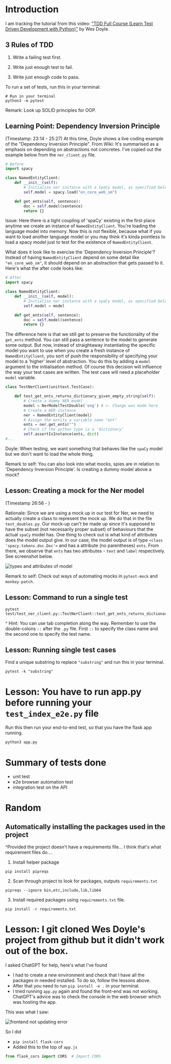 # Introduction

I am tracking the tutorial from this video: ["TDD Full Course (Learn Test Driven Development with Python)"](https://www.youtube.com/watch?v=eAPmXQ0dC7Q) by Wes Doyle.

## 3 Rules of TDD

1. Write a failing test first.

2. Write just enough test to fail.

3. Write just enough code to pass.

To run a set of tests, run this in your terminal:
```
# Run in your terminal
python3 -m pytest
```

Remark: Look up SOLID principles for OOP.

## Learning Point: Dependency Inversion Principle

(Timestamp: 23:14 - 25:27) At this time, Doyle shows a live coding example 
of the "Dependency Inversion Principle". From Wiki: It's summarised as a emphasis on depending on abstractions not concretes. I've copied out the example below from the `ner_client.py` file.

```python
# Before
import spacy

class NamedEntityClient:
    def __init__(self):
        # Initialise ner instance with a SpaCy model, as specified below
        self.model = spacy.load("en_core_web_sm")

    def get_ents(self, sentence):
        doc = self.model(sentence)
        return {}
```

Issue: Here there is a tight coupling of 'spaCy' existing in the first place anytime we create an instance of `NamedEntityClient`. You're loading the language model into memory. Now this is not flexible, because what if you want to load another language model or you may think it's kinda pointless to load a spacy model just to test for the existence of `NamedEntityClient`.

What does it look like to exercise the 'Dependency Inversion Principle'? Instead of having `NamedEntityClient` depend on some detail like `"en_core_web_sm"`, it should depend on an abstraction that gets passed to it. Here's what the after code looks like:

```python
# After
import spacy

class NamedEntityClient:
    def __init__(self, model):
        # Initialise ner instance with a spaCy model, as specified below
        self.model = model

    def get_ents(self, sentence):
        doc = self.model(sentence)
        return {}
```

The difference here is that we still get to preserve the functionality of the `get_ents` method. You can still pass a sentence to the model to generate some output. But now, instead of straightaway instantiating the specific model you want to use when you create a fresh instance of `NamedEntityClient`, you sort of push the responsibility of specifying your model to a 'higher' level of abstraction. You do this by adding a `model` argument to the initialisation method. Of course this decision will influence the way your test cases are written. The test case will need a placeholder `model` variable. 

```python
class TestNerClient(unittest.TestCase):

    def test_get_ents_returns_dictionary_given_empty_string(self):
        # Create a dummy NER model 
        model = NerModelTestDouble('eng') # <- Change was made here
        # Create a NER instance
        ner = NamedEntityClient(model)
        # Assign the entity a variable name "ent"
        ents = ner.get_ents("")
        # Check if the python type is a 'dictionary'
        self.assertIsInstance(ents, dict)
#...
```
Doyle: When testing, we want something that behaves like the `spaCy` model but we don't want to load the whole thing.

Remark to self: You can also look into what mocks, spies are in relation to 'Dependency Inversion Principle'. Is creating a dummy model above a mock? 

## Lesson: Creating a mock for the Ner model

(Timestamp 26:56 - )

Rationale: Since we are using a mock up in our test for Ner, we need to actually create a class to represent the mock up. We do that in the file `test_doubles.py`. Our mock-up can't be made up since it's supposed to have the subset (not necessarily proper subset) of behaviours that the actual `spaCy` model has. One thing to check out is what kind of attributes does the model output give. In our case, the model output is of type `<class 'spacy.tokens.doc.Doc'>` and has a attribute (no parentheses) `ents`. From there, we observe that `ents` has two attributes - `text` and `label` respectively. See screenshot below.

![types and attributes of model](/screenshot_img/ent_attributes.png)

Remark to self: Check out ways of automating mocks in `pytest-mock` and `monkey-patch`.

## Lesson: Command to run a single test

```
pytest test/test_ner_client.py::TestNerClient::test_get_ents_returns_dictionary_given_empty_string_causes_empty_spacy_doc_ents 
```
^ Hint: You can use tab completion along the way. Remember to use the double-colons `::` after the `.py` file. First `::` to specify the class name and the second one to specify the test name.

## Lesson: Running single test cases

Find a unique substring to replace `"substring"` and run this in your terminal.
```
pytest -k "substring"
```

# Lesson: You have to run app.py before running your `test_index_e2e.py` file
Run this then run your end-to-end test, so that you have the flask app running.

```
python3 app.py
```

# Summary of tests done
- unit test 
- e2e browser automation test
- integration test on the API

# Random
## Automatically installing the packages used in the project
^Provided the project doesn't have a requirements file...
I think that's what requirement files do....

1. Install helper package
```
pip install pipreqs
```
2. Scan through project to look for packages, outputs `requirements.txt`
```
pipreqs --ignore bin,etc,include,lib,lib64
```

3. Install required packages using `requirements.txt` file.
```
pip install -r requirements.txt
```
# Lesson: I git cloned Wes Doyle's project from github but it didn't work out of the box.

I asked ChatGPT for help, here's what I've found

- I had to create a new environment and check that I have all the
packages in needed installed. To do so, follow the lessons above.
- After that you need to run `pip install -e .` in your terminal.
- I tried running `app.py` again and found the front-end was not working. ChatGPT's advice was to check the console in the web browser which was hosting the app.

This was what I saw:

![frontend not updating error](screenshot_img/flask_ner_front_end_not_updating_console_log.png)

So I did

- `pip install flask-cors`
- Added this to the top of `app.js`
```python
from flask_cors import CORS  # Import CORS
```





